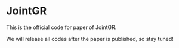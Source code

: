 # JointGR
This is the official code for paper of JointGR.

We will release all codes after the paper is published, so stay tuned!
